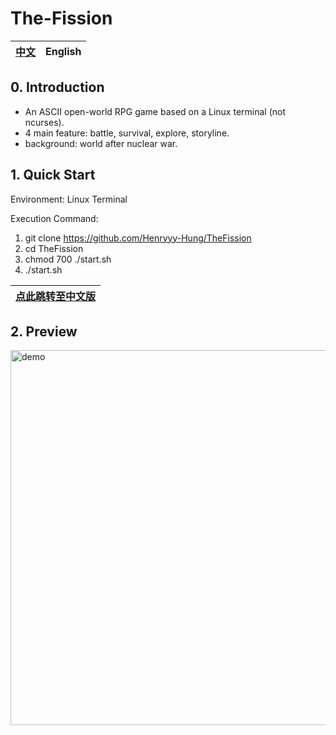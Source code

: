 # **The-Fission**

[中文](https://github.com/Henryyy-Hung/HKU-COMP1340-TheFission/tree/ChineseEdition#裂变)|English|
--------------------------------------------------------|--------------------------------------------------------|

## **0. Introduction**

  * An ASCII open-world RPG game based on a Linux terminal (not ncurses).
  * 4 main feature: battle, survival, explore, storyline.
  * background: world after nuclear war.

## **1. Quick Start**

  Environment: Linux Terminal
 
  Execution Command: 
  1. git clone https://github.com/Henryyy-Hung/TheFission
  2. cd TheFission
  3. chmod 700 ./start.sh
  4. ./start.sh
  
  [点此跳转至中文版](https://github.com/Henryyy-Hung/HKU-COMP1340-TheFission/tree/ChineseEdition)|
--------------------------------------------------------|
  
## **2. Preview**

<img src="https://user-images.githubusercontent.com/78750074/209073872-9274ec47-56f0-41ab-a8e6-8a63421b6bc8.gif" alt="demo" width="600">

